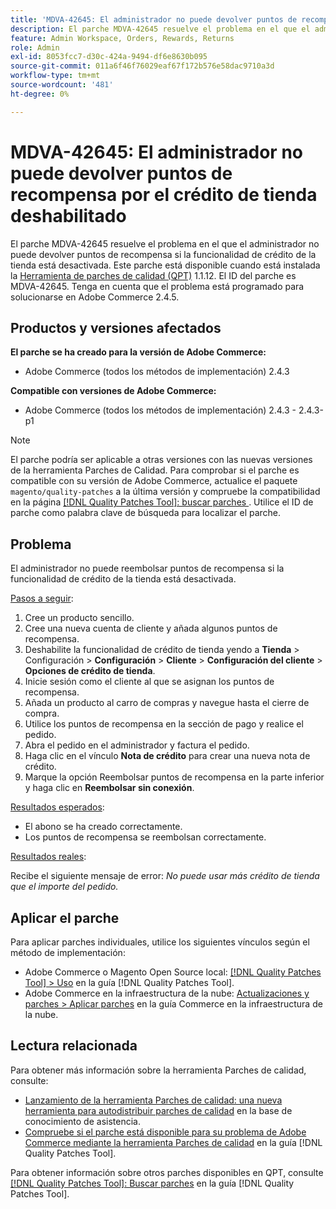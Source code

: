 ```yaml
---
title: 'MDVA-42645: El administrador no puede devolver puntos de recompensa por el crédito de tienda deshabilitado'
description: El parche MDVA-42645 resuelve el problema en el que el administrador no puede devolver puntos de recompensa si la funcionalidad de crédito de la tienda está desactivada. Este parche está disponible cuando está instalada la [Quality Patches Tool (QPT)](https://experienceleague.adobe.com/en/docs/commerce-operations/tools/quality-patches-tool/quality-patches-tool-to-self-serve-quality-patches) 1.1.12. El ID del parche es MDVA-42645. Tenga en cuenta que el problema está programado para solucionarse en Adobe Commerce 2.4.5.
feature: Admin Workspace, Orders, Rewards, Returns
role: Admin
exl-id: 8053fcc7-d30c-424a-9494-df6e8630b095
source-git-commit: 011a6f46f76029eaf67f172b576e58dac9710a3d
workflow-type: tm+mt
source-wordcount: '481'
ht-degree: 0%

---
```


# MDVA-42645: El administrador no puede devolver puntos de recompensa por el crédito de tienda deshabilitado

El parche MDVA-42645 resuelve el problema en el que el administrador no puede devolver puntos de recompensa si la funcionalidad de crédito de la tienda está desactivada. Este parche está disponible cuando está instalada la [Herramienta de parches de calidad (QPT)](https://experienceleague.adobe.com/en/docs/commerce-operations/tools/quality-patches-tool/quality-patches-tool-to-self-serve-quality-patches) 1.1.12. El ID del parche es MDVA-42645. Tenga en cuenta que el problema está programado para solucionarse en Adobe Commerce 2.4.5.

## Productos y versiones afectados

**El parche se ha creado para la versión de Adobe Commerce:**

* Adobe Commerce (todos los métodos de implementación) 2.4.3

**Compatible con versiones de Adobe Commerce:**

* Adobe Commerce (todos los métodos de implementación) 2.4.3 - 2.4.3-p1

>[!NOTE]
>
>El parche podría ser aplicable a otras versiones con las nuevas versiones de la herramienta Parches de Calidad. Para comprobar si el parche es compatible con su versión de Adobe Commerce, actualice el paquete `magento/quality-patches` a la última versión y compruebe la compatibilidad en la página [[!DNL Quality Patches Tool]: buscar parches ](https://experienceleague.adobe.com/en/docs/commerce-operations/tools/quality-patches-tool/quality-patches-tool-to-self-serve-quality-patches). Utilice el ID de parche como palabra clave de búsqueda para localizar el parche.

## Problema

El administrador no puede reembolsar puntos de recompensa si la funcionalidad de crédito de la tienda está desactivada.

<u>Pasos a seguir</u>:

1. Cree un producto sencillo.
1. Cree una nueva cuenta de cliente y añada algunos puntos de recompensa.
1. Deshabilite la funcionalidad de crédito de tienda yendo a **Tienda** > Configuración > **Configuración** > **Cliente** > **Configuración del cliente** > **Opciones de crédito de tienda**.
1. Inicie sesión como el cliente al que se asignan los puntos de recompensa.
1. Añada un producto al carro de compras y navegue hasta el cierre de compra.
1. Utilice los puntos de recompensa en la sección de pago y realice el pedido.
1. Abra el pedido en el administrador y factura el pedido.
1. Haga clic en el vínculo **Nota de crédito** para crear una nueva nota de crédito.
1. Marque la opción Reembolsar puntos de recompensa en la parte inferior y haga clic en **Reembolsar sin conexión**.

<u>Resultados esperados</u>:

* El abono se ha creado correctamente.
* Los puntos de recompensa se reembolsan correctamente.

<u>Resultados reales</u>:

Recibe el siguiente mensaje de error: *No puede usar más crédito de tienda que el importe del pedido.*

## Aplicar el parche

Para aplicar parches individuales, utilice los siguientes vínculos según el método de implementación:

* Adobe Commerce o Magento Open Source local: [[!DNL Quality Patches Tool] > Uso](/help/tools/quality-patches-tool/usage.md) en la guía [!DNL Quality Patches Tool].
* Adobe Commerce en la infraestructura de la nube: [Actualizaciones y parches > Aplicar parches](https://experienceleague.adobe.com/docs/commerce-cloud-service/user-guide/develop/upgrade/apply-patches.html) en la guía Commerce en la infraestructura de la nube.

## Lectura relacionada

Para obtener más información sobre la herramienta Parches de calidad, consulte:

* [Lanzamiento de la herramienta Parches de calidad: una nueva herramienta para autodistribuir parches de calidad](https://experienceleague.adobe.com/en/docs/commerce-operations/tools/quality-patches-tool/quality-patches-tool-to-self-serve-quality-patches) en la base de conocimiento de asistencia.
* [Compruebe si el parche está disponible para su problema de Adobe Commerce mediante la herramienta Parches de calidad](/help/tools/quality-patches-tool/patches-available-in-qpt/check-patch-for-magento-issue-with-magento-quality-patches.md) en la guía [!DNL Quality Patches Tool].

Para obtener información sobre otros parches disponibles en QPT, consulte [[!DNL Quality Patches Tool]: Buscar parches](https://experienceleague.adobe.com/tools/commerce-quality-patches/index.html) en la guía [!DNL Quality Patches Tool].
